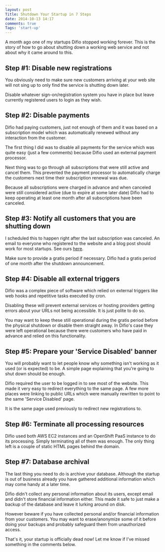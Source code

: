 ```yaml
---
layout: post
Title: Shutdown Your Startup in 7 Steps
date: 2014-10-13 14:17
comments: true
Tags: 'start-up'
---
```


A month ago one of my startups Difio stopped working forever.
This is the story of how to go about shutting down a working
web service and not about why it came around to this.


Step #1: Disable new registrations
-----------------------------------

You obviously need to make sure new customers
arriving at your web site will not sing up to only find the service is
shutting down later.

Disable whatever sign-on/registration system you have in place
but leave currently registered users to login as they wish.


Step #2: Disable payments
-------------------------

Difio had paying customers, just not enough of them and it was based on
a subscription model which was automatically renewed without any interaction
from the customer.

The first thing I did was to disable all payments for the service which
was quite easy (just a few comments) because Difio used an external payment
processor.

Next thing was to go through all subscriptions that were still active and
cancel them. This prevented the payment processor to automatically charge
the customers next time their subscription renewal was due.

Because all subscriptions were charged in advance and when canceled were
still considered active (due to expire at some later date) Difio had to
keep operating at least one month after all subscriptions have been canceled.


Step #3: Notify all customers that you are shutting down
---------------------------------------------------------

I scheduled this to happen right after the last subscription was canceled.
An email to everyone who registered to the website and a blog post should work
for most startups. See ours [here](http://www.dif.io/blog/2014/08/10/difio-is-shutting-down/).

Make sure to provide a gratis period if necessary. Difio had a gratis period
of one month after the shutdown announcement.

Step #4: Disable all external triggers
--------------------------------------

Difio was a complex piece of software which relied on external triggers like
web hooks and repetitive tasks executed by cron.

Disabling these will prevent external services or hosting providers 
getting errors about your URLs not being accessible. It is just polite
to do so. 

You may want to keep these still operational during the gratis period
before the physical shutdown or disable them straight away. In Difio's
case they were left operational because there were customers who have paid
in advance and relied on this functionality.


Step #5: Prepare your 'Service Disabled' banner
-----------------------------------------------

You will probably want to let people know why something isn't working
as it used (or is expected) to be. A simple page explaining that
you're going to shut down should be enough. 

Difio required the user to be logged in to see most of the website.
This made it very easy to redirect everything to the same page.
A few more places were linking to public URLs which were manually rewritten
to point to the same 'Service Disabled' page.

It is the same page used previously to redirect new registrations to.


Step #6: Terminate all processing resources
--------------------------------------------

Difio used both AWS EC2 instances and an OpenShift PaaS instance to do its
processing. Simply terminating all of them was enough. The only thing left
is a couple of static HTML pages behind the domain.


Step #7: Database archival
--------------------------

The last thing you need to do is archive your database. Although the
startup is out of business already you have gathered additional information
which may come handy at a later time.

Difio didn't collect any personal information about its users, except email
and didn't store financial information either. This made it safe to just make
a backup of the database and leave it lurking around on disk. 

However beware 
if you have collected personal and/or financial information from your customers.
You may want to erase/anonymize some of it before doing your backups and
probably safeguard them from unauthorized access.


That's it, your startup is officially dead now! Let me know if I've missed 
something in the comments below.


